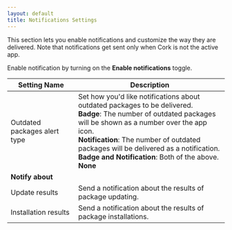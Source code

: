 ```yaml
---
layout: default
title: Notifications Settings
---
```


This section lets you enable notifications and customize the way they are delivered. Note that notifications get sent only when Cork is not the active app.

Enable notification by turning on the **Enable notifications** toggle.

| Setting Name                 | Description                                                  |
| ---------------------------- | ------------------------------------------------------------ |
| Outdated packages alert type | Set how you'd like notifications about outdated packages to be delivered.<br />**Badge**: The number of outdated packages will be shown as a number over the app icon.<br />**Notification**: The number of outdated packages will be delivered as a notification.<br />**Badge and Notification**: Both of the above.<br />**None** |
| **Notify about**             |                                                              |
| Update results               | Send a notification about the results of package updating.   |
| Installation results         | Send a notification about the results of package installations. |

